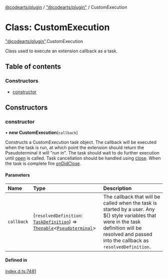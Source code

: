 [@codearts/plugin](../README.md) / ["@codearts/plugin"](../modules/_codearts_plugin_.md) / CustomExecution

# Class: CustomExecution

["@codearts/plugin"](../modules/_codearts_plugin_.md).CustomExecution

Class used to execute an extension callback as a task.

## Table of contents

### Constructors

- [constructor](codearts_plugin_.CustomExecution.md#constructor)

## Constructors

### constructor

• **new CustomExecution**(`callback`)

Constructs a CustomExecution task object. The callback will be executed when the task is run, at which point the
extension should return the Pseudoterminal it will "run in". The task should wait to do further execution until
[open](../interfaces/codearts_plugin_.Pseudoterminal.md#open) is called. Task cancellation should be handled using
[close](../interfaces/codearts_plugin_.Pseudoterminal.md#close). When the task is complete fire
[onDidClose](../interfaces/codearts_plugin_.Pseudoterminal.md#ondidclose).

#### Parameters

| Name | Type | Description |
| :------ | :------ | :------ |
| `callback` | (`resolvedDefinition`: [`TaskDefinition`](../interfaces/codearts_plugin_.TaskDefinition.md)) => [`Thenable`](../interfaces/Thenable.md)<[`Pseudoterminal`](../interfaces/codearts_plugin_.Pseudoterminal.md)\> | The callback that will be called when the task is started by a user. Any ${} style variables that were in the task definition will be resolved and passed into the callback as `resolvedDefinition`. |

#### Defined in

[index.d.ts:7481](https://github.com/huaweicloud/cloudide-plugin-api/blob/4d28848/index.d.ts#L7481)
